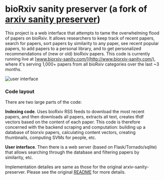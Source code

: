 
# bioRxiv sanity preserver (a fork of [arxiv sanity preserver](https://github.com/karpathy/arxiv-sanity-preserver))

This project is a web interface that attempts to tame the overwhelming flood of papers on bioRxiv. It allows researchers to keep track of recent papers, search for papers, sort papers by similarity to any paper, see recent popular papers, to add papers to a personal library, and to get personalized recommendations of (new or old) bioRxiv papers. This code is currently running live at [www.biorxiv-sanity.com/](http://www.biorxiv-sanity.com/), where it's serving 1,000+ papers from all bioRxiv categories over the last ~3 months.

![user interface](https://raw.github.com/gokceneraslan/biorxiv-sanity-preserver/master/ui.jpeg)

### Code layout

There are two large parts of the code:

**Indexing code**. Uses bioRxiv RSS feeds to download the most recent papers, and then downloads all papers, extracts all text, creates tfidf vectors based on the content of each paper. This code is therefore concerned with the backend scraping and computation: building up a database of biorxiv papers, calculating content vectors, creating thumbnails, computing SVMs for people, etc.

**User interface**. Then there is a web server (based on Flask/Tornado/sqlite) that allows searching through the database and filtering papers by similarity, etc.


Implementation detailes are same as those for the original arxiv-sanity-preserver. Please see the original [README](https://github.com/karpathy/arxiv-sanity-preserver) for more details.
